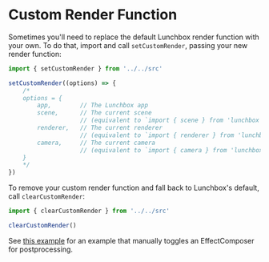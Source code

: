 # Custom Render Function

Sometimes you'll need to replace the default Lunchbox render function with your own. To do that, import and call `setCustomRender`, passing your new render function:

```js
import { setCustomRender } from '../../src'

setCustomRender((options) => {
    /*
    options = {
        app,        // The Lunchbox app
        scene,      // The current scene
                    // (equivalent to `import { scene } from 'lunchbox'`)
        renderer,   // The current renderer
                    // (equivalent to `import { renderer } from 'lunchbox'`)
        camera,     // The current camera
                    // (equivalent to `import { camera } from 'lunchbox'`)
    }
    */
})
```

To remove your custom render function and fall back to Lunchbox's default, call `clearCustomRender`:

```js
import { clearCustomRender } from '../../src'

clearCustomRender()
```

See [this example](https://github.com/breakfast-studio/lunchboxjs/blob/main/demo/custom-render/App.vue) for an example that manually toggles an EffectComposer for postprocessing.
